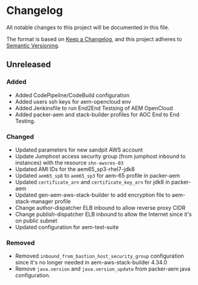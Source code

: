 # Changelog

All notable changes to this project will be documented in this file.

The format is based on [Keep a Changelog](https://keepachangelog.com/en/1.0.0/),
and this project adheres to [Semantic Versioning](https://semver.org/spec/v2.0.0.html).

## Unreleased
### Added
- Added CodePipeline/CodeBuild configuration
- Added users ssh keys for aem-opencloud env
- Added Jenkinsfile to run End2End Testsing of AEM OpenCloud
- Added packer-aem and stack-builder profiles for AOC End to End Testing.

### Changed
- Updated parameters for new sandpit AWS account
- Update Jumphost access security group (from jumphost inbound to instances) with the resource `shn-awsres-03`
- Updated AMI IDs for the aem65_sp3-rhel7-jdk8
- Updated `aem65_sp8` to `aem65_sp3` for aem-65 profile in packer-aem
- Updated `certificate_arn` and `certificate_key_arn` for jdk8 in packer-aem
- Updated gen-aem-aws-stack-builder to add encryption file to aem-stack-manager profile
- Change author-dispatcher ELB inbound to allow reverse proxy CIDR
- Change publish-dispatcher ELB inbound to allow the Internet since it's on public subnet
- Updated configuration for aem-test-suite

### Removed
- Removed `inbound_from_bastion_host_security_group` configuration since it's no longer needed in aem-aws-stack-builder 4.34.0
- Remove `java.version` and `java.version_update` from packer-aem java configuration.
